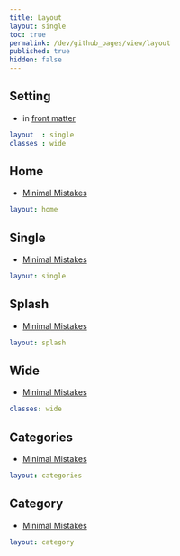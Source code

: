 ```yaml
---
title: Layout
layout: single
toc: true
permalink: /dev/github_pages/view/layout
published: true
hidden: false
---
```


<head>
  <base target="_blank">
</head>



## Setting

- in [front matter](/dev/github_pages#front-matter)

```yml
layout  : single
classes : wide
```



## Home

- [Minimal Mistakes](https://mmistakes.github.io/minimal-mistakes/docs/layouts/#home-page-layout)

```yml
layout: home
```



## Single

- [Minimal Mistakes](https://mmistakes.github.io/minimal-mistakes/docs/layouts/#single-layout)

```yml
layout: single
```



## Splash

- [Minimal Mistakes](https://mmistakes.github.io/minimal-mistakes/docs/layouts/#splash-page-layout)

```yml
layout: splash
```



## Wide

- [Minimal Mistakes](https://mmistakes.github.io/minimal-mistakes/docs/layouts/#wide-page)

```yml
classes: wide
```



## Categories

- [Minimal Mistakes](https://mmistakes.github.io/minimal-mistakes/docs/layouts/#layout-categories)

```yml
layout: categories
```



## Category

- [Minimal Mistakes](https://mmistakes.github.io/minimal-mistakes/docs/layouts/#layout-category)

```yml
layout: category
```
